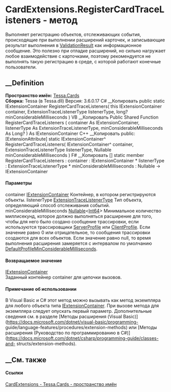 # CardExtensions.RegisterCardTraceListeners - метод
Выполняет регистрацию объектов, отслеживающих события, происходящие при
выполнении расширений карточек, и записывающие результат выполнения в
[ValidationResult](P_Tessa_Extensions_ITraceableExtensionContext_ValidationResult.htm)
как информационное сообщение. Это полезно при отладке расширений, но сильно
нагружает любое взаимодействие с карточками, поэтому рекомендуется не
выполнять такую регистрацию в среде, с которой работают конечные пользователи.
## __Definition
 **Пространство имён:** [Tessa.Cards](N_Tessa_Cards.htm)  
 **Сборка:** Tessa (в Tessa.dll) Версия: 3.6.0.17
C# __Копировать
     public static IExtensionContainer RegisterCardTraceListeners(
    	this IExtensionContainer container,
    	ExtensionTraceListenerType listenerType,
    	long? minConsiderableMilliseconds
    )
VB __Копировать
    <ExtensionAttribute>
    Public Shared Function RegisterCardTraceListeners ( 
    	container As IExtensionContainer,
    	listenerType As ExtensionTraceListenerType,
    	minConsiderableMilliseconds As Long?
    ) As IExtensionContainer
C++ __Копировать
     public:
    [ExtensionAttribute]
    static IExtensionContainer^ RegisterCardTraceListeners(
    	IExtensionContainer^ container, 
    	ExtensionTraceListenerType listenerType, 
    	Nullable<long long> minConsiderableMilliseconds
    )
F# __Копировать
     [<ExtensionAttribute>]
    static member RegisterCardTraceListeners : 
            container : IExtensionContainer * 
            listenerType : ExtensionTraceListenerType * 
            minConsiderableMilliseconds : Nullable<int64> -> IExtensionContainer 
#### Параметры
container [IExtensionContainer](T_Tessa_Extensions_IExtensionContainer.htm)
    Контейнер, в котором регистрируются объекты.
listenerType
[ExtensionTraceListenerType](T_Tessa_Extensions_ExtensionTraceListenerType.htm)
    Тип объекта, определяющий способ отслеживания событий.
minConsiderableMilliseconds
[Nullable](https://learn.microsoft.com/dotnet/api/system.nullable-1)<[Int64](https://learn.microsoft.com/dotnet/api/system.int64)>
     Минимальное количество миллисекунд, которое должно выполняться расширение для того, чтобы для него было создано сообщение трассировки, если используются трассировщики [ServerProfile](T_Tessa_Extensions_ExtensionTraceListenerType.htm) или [ClientProfile](T_Tessa_Extensions_ExtensionTraceListenerType.htm). Если значение равно 0 или отрицательное, то сообщения трассировки создаются для всех объектов. Если значение равно null, то время выполнения расширения замеряется с интервалом по умолчанию [DefaultProfileMinConsiderableMilliseconds](F_Tessa_Extensions_DefaultExtensionTraceListener_DefaultProfileMinConsiderableMilliseconds.htm). 
#### Возвращаемое значение
[IExtensionContainer](T_Tessa_Extensions_IExtensionContainer.htm)  
Заданный контейнер container для цепочки вызовов.
#### Примечание об использовании
В Visual Basic и C# этот метод можно вызывать как метод экземпляра для любого
объекта типа
[IExtensionContainer](T_Tessa_Extensions_IExtensionContainer.htm). При вызове
метода для экземпляра следует опускать первый параметр. Дополнительные
сведения см. в разделе [Методы расширения (Visual
Basic)](https://docs.microsoft.com/dotnet/visual-basic/programming-
guide/language-features/procedures/extension-methods) или [Методы расширения
(Руководство по программированию в
C#)](https://docs.microsoft.com/dotnet/csharp/programming-guide/classes-and-
structs/extension-methods).
##  __См. также
#### Ссылки
[CardExtensions - ](T_Tessa_Cards_CardExtensions.htm)
[Tessa.Cards - пространство имён](N_Tessa_Cards.htm)
